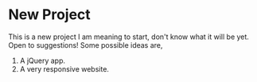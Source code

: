 # New Project
This is a new project I am meaning to start, don't know what it will be yet.
Open to suggestions!
Some possible ideas are,
1. A jQuery app.
2. A very responsive website.
